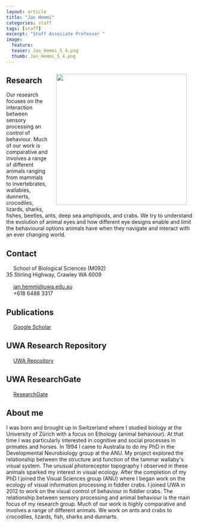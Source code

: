 ```yaml
---
layout: article
title: "Jan Hemmi"
categories: staff
tags: [staff]
excerpt: "Staff Associate Professor "
image:
  feature: 
  teaser: Jan_Hemmi_5_4.png
  thumb: Jan_Hemmi_5_4.png
---
```

<!-- works   <img class="philprofile" src= "{{'/images/5x8_Julia.png' | prepend: site.url }}" align='right' width="350" hspace="20" vspace="10"> -->
<!-- works   <img src='https://janhemmi.github.io/hemmi_lab/images/5x8_Jon.png' align='right' width="350" hspace="20" vspace="10"/> -->
<!-- does not work <img class="philprofile" src= "{{'/images/Jan_Hemmi_5_4.png'}}"  align='right' width="350" hspace="20" vspace="10"> -->
<!-- does not work <img class="philprofile" src= '/../master/images/5x8_Jon.png'  align='right' width="350" hspace="20" vspace="10"> -->
<img class="philprofile" src= "{{'/images/Jan_Hemmi_5_4.png' | prepend: site.baseurl }}"  align='right' width="350" hspace="20" vspace="10">


## Research
Our research focuses on the interaction between sensory processing an control of behaviour. Much of our work is comparative and involves a range of different animals ranging from mammals to invertebrates, wallabies, dunnerts, crocodiles, lizards, sharks, fishes, beetles, ants, deep sea amphipods, and crabs. We try to understand the evolution of animal eyes and how different eye designs enable and limit the behavioural options animals have when they navigate and interact with an ever changing world.  

## Contact
<img src="{{'/images/icons/building-regular.svg' | prepend: site.baseurl }}" width="15px">
School of Biological Sciences (M092)<br>
35 Stirling Highway, Crawley WA 6009

<img src="{{'/images/icons/envelope-regular.svg' | prepend: site.url }}" width="15px"> <a href="mailto:jan.hemmi@uwa.edu.au"> jan.hemmi@uwa.edu.au</a><br>
<img src="{{'/images/icons/phone-solid.svg' | prepend: site.url }}" width="15px"> +618 6488 3317<br>

## Publications
<img src="{{'/images/icons/google-brands.svg' | prepend: site.url }}" width="15px"> <a href="https://scholar.google.com.au//citations?user=tWEgycEAAAAJ&hl=en">Google Scholar</a><br>

## UWA Research Repository
<img src="{{'/images/icons/researchgate-brands.svg' | prepend: site.url }}" width="15px"> <a href="https://research-repository.uwa.edu.au/en/persons/jan-hemmi"> UWA Repository</a><br>

## UWA ResearchGate
<img src="{{'/images/uvomeris_64.ico' | prepend: site.url }}" width="15px"> <a href="https://www.researchgate.net/profile/Jan_Hemmi"> ResearchGate</a><br>


## About me
I was born and brought up in Switzerland where I studied biology at the University of Zürich with a focus on Ethology (animal behaviour). At that time I was particularly interested in cognitive and social processes in primates and horses. In 1994 I came to Australia to do my PhD in the Developmental Neurobiology group at the ANU. My project explored the relationship between the structure and function of the tammar wallaby's visual system. The unusual photoreceptor topography I observed in these animals sparked my interest in visual ecology. After the completion of my PhD I joined the Visual Sciences group (ANU) where I began work on the ecology of visual information processing in fiddler crabs. I joined UWA in 2012 to work on the visual control of behaviour in fiddler crabs. The relationship between sensory processing and animal behaviour is the main focus of my research group. Much of our work is highly comparative and involves a range of different animals. We work on ants and crabs to crocodiles, lizards, fish, sharks and dunnarts.
